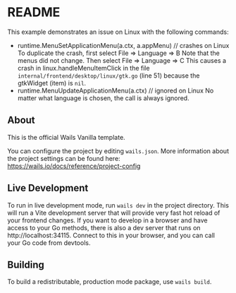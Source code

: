 # README

This example demonstrates an issue on Linux with the following commands:

* runtime.MenuSetApplicationMenu(a.ctx, a.appMenu)  // crashes on Linux
  To duplicate the crash, first select File => Language => B
  Note that the menus did not change.
  Then select File => Language => C
  This causes a crash in linux.handleMenuItemClick in the file
  `internal/frontend/desktop/linux/gtk.go` (line 51) because the gtkWidget (item) is `nil`.
* runtime.MenuUpdateApplicationMenu(a.ctx)  // ignored on Linux
  No matter what language is chosen, the call is always ignored.

## About

This is the official Wails Vanilla template.

You can configure the project by editing `wails.json`. More information about the project settings can be found
here: https://wails.io/docs/reference/project-config

## Live Development

To run in live development mode, run `wails dev` in the project directory. This will run a Vite development
server that will provide very fast hot reload of your frontend changes. If you want to develop in a browser
and have access to your Go methods, there is also a dev server that runs on http://localhost:34115. Connect
to this in your browser, and you can call your Go code from devtools.

## Building

To build a redistributable, production mode package, use `wails build`.
